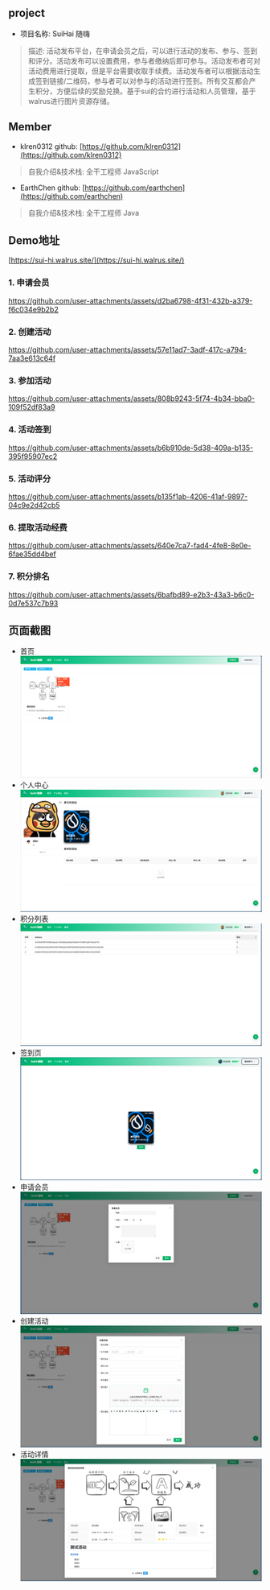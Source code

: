 ## project
- 项目名称: SuiHai 随嗨
> 描述: 活动发布平台，在申请会员之后，可以进行活动的发布、参与、签到和评分。活动发布可以设置费用，参与者缴纳后即可参与。活动发布者可对活动费用进行提取，但是平台需要收取手续费。活动发布者可以根据活动生成签到链接/二维码，参与者可以对参与的活动进行签到。所有交互都会产生积分，方便后续的奖励兑换。基于sui的合约进行活动和人员管理，基于walrus进行图片资源存储。


## Member
- klren0312  github: [https://github.com/klren0312](https://github.com/klren0312)
> 自我介绍&技术栈: 全干工程师 JavaScript

- EarthChen  github: [https://github.com/earthchen](https://github.com/earthchen)
> 自我介绍&技术栈: 全干工程师 Java

## Demo地址
[https://sui-hi.walrus.site/](https://sui-hi.walrus.site/)

### 1. 申请会员

https://github.com/user-attachments/assets/d2ba6798-4f31-432b-a379-f6c034e9b2b2

### 2. 创建活动

https://github.com/user-attachments/assets/57e11ad7-3adf-417c-a794-7aa3e613c64f

### 3. 参加活动

https://github.com/user-attachments/assets/808b9243-5f74-4b34-bba0-109f52df83a9

### 4. 活动签到

https://github.com/user-attachments/assets/b6b910de-5d38-409a-b135-395f95907ec2

### 5. 活动评分

https://github.com/user-attachments/assets/b135f1ab-4206-41af-9897-04c9e2d42cb5

### 6. 提取活动经费

https://github.com/user-attachments/assets/640e7ca7-fad4-4fe8-8e0e-6fae35dd4bef

### 7. 积分排名

https://github.com/user-attachments/assets/6bafbd89-e2b3-43a3-b6c0-0d7e537c7b93


## 页面截图

- 首页
![首页](./docImages/1.png)
- 个人中心
![个人中心](./docImages/2.png)
- 积分列表
![积分列表](./docImages/3.png)
- 签到页
![签到页](./docImages/4.png)
- 申请会员
![申请会员](./docImages/5.png)
- 创建活动
![创建活动](./docImages/6.png)
- 活动详情
![活动详情](./docImages/7.png)
